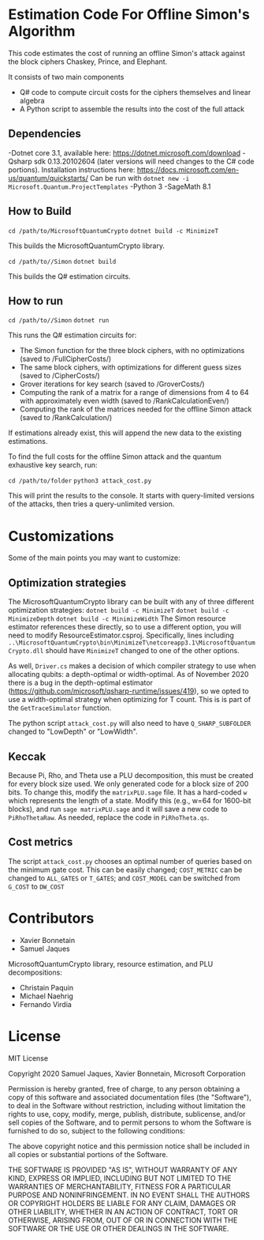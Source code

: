 # Estimation Code For Offline Simon's Algorithm

This code estimates the cost of running an offline Simon's attack against the block ciphers Chaskey, Prince, and Elephant. 

It consists of two main components
- Q# code to compute circuit costs for the ciphers themselves and linear algebra
- A Python script to assemble the results into the cost of the full attack

## Dependencies

-Dotnet core 3.1, available here: https://dotnet.microsoft.com/download
-Qsharp sdk 0.13.20102604 (later versions will need changes to the C# code portions). Installation instructions here: https://docs.microsoft.com/en-us/quantum/quickstarts/ Can be run with
   `dotnet new -i Microsoft.Quantum.ProjectTemplates`
-Python 3 
-SageMath 8.1

## How to Build

`cd /path/to/MicrosoftQuantumCrypto`
`dotnet build -c MinimizeT`

This builds the MicrosoftQuantumCrypto library.

`cd /path/to//Simon`
`dotnet build`

This builds the Q# estimation circuits.

## How to run

`cd /path/to//Simon`
`dotnet run`

This runs the Q# estimation circuits for:
- The Simon function for the three block ciphers, with no optimizations (saved to /FullCipherCosts/)
- The same block ciphers, with optimizations for different guess sizes (saved to /CipherCosts/)
- Grover iterations for key search (saved to /GroverCosts/)
- Computing the rank of a matrix for a range of dimensions from 4 to 64 with approximately even width (saved to /RankCalculationEven/)
- Computing the rank of the matrices needed for the offline Simon attack (saved to /RankCalculation/)

If estimations already exist, this will append the new data to the existing estimations.

To find the full costs for the offline Simon attack and the quantum exhaustive key search, run:

`cd /path/to/folder`
`python3 attack_cost.py`

This will print the results to the console. It starts with query-limited versions of the attacks, then tries a query-unlimited version.

# Customizations
Some of the main points you may want to customize:

## Optimization strategies
The MicrosoftQuantumCrypto library can be built with any of three different optimization strategies:
`dotnet build -c MinimizeT`
`dotnet build -c MinimizeDepth`
`dotnet build -c MinimizeWidth`
The Simon resource estimator references these directly, so to use a different option, you will need to modify ResourceEstimator.csproj. Specifically, lines including
`..\MicrosoftQuantumCrypto\bin\MinimizeT\netcoreapp3.1\MicrosoftQuantumCrypto.dll`
should have `MinimizeT` changed to one of the other options.

As well, `Driver.cs` makes a decision of which compiler strategy to use when allocating qubits: a depth-optimal or width-optimal. As of November 2020 there is a bug in the depth-optimal estimator (https://github.com/microsoft/qsharp-runtime/issues/419), so we opted to use a width-optimal strategy when optimizing for T count. This is is part of the `GetTraceSimulator` function.

The python script `attack_cost.py` will also need to have `Q_SHARP_SUBFOLDER` changed to "LowDepth" or "LowWidth".

## Keccak
Because Pi, Rho, and Theta use a PLU decomposition, this must be created for every block size used. We only generated code for a block size of 200 bits. To change this, modify the `matrixPLU.sage` file. It has a hard-coded `w` which represents the length of a state. Modify this (e.g., w=64 for 1600-bit blocks), and run `sage matrixPLU.sage` and it will save a new code to `PiRhoThetaRaw`. As needed, replace the code in `PiRhoTheta.qs`. 

## Cost metrics
The script `attack_cost.py` chooses an optimal number of queries based on the minimum gate cost. This can be easily changed; `COST_METRIC` can be changed to `ALL_GATES` or `T_GATES`; and `COST_MODEL` can be switched from `G_COST` to `DW_COST`

# Contributors

- Xavier Bonnetain
- Samuel Jaques

MicrosoftQuantumCrypto library, resource estimation, and PLU decompositions:

- Christain Paquin
- Michael Naehrig
- Fernando Virdia

# License

MIT License

Copyright 2020 Samuel Jaques, Xavier Bonnetain, Microsoft Corporation	

Permission is hereby granted, free of charge, to any person obtaining a copy of this software and associated documentation files (the "Software"), to deal in the Software without restriction, including without limitation the rights to use, copy, modify, merge, publish, distribute, sublicense, and/or sell copies of the Software, and to permit persons to whom the Software is furnished to do so, subject to the following conditions:

The above copyright notice and this permission notice shall be included in all copies or substantial portions of the Software.

THE SOFTWARE IS PROVIDED "AS IS", WITHOUT WARRANTY OF ANY KIND, EXPRESS OR IMPLIED, INCLUDING BUT NOT LIMITED TO THE WARRANTIES OF MERCHANTABILITY, FITNESS FOR A PARTICULAR PURPOSE AND NONINFRINGEMENT. IN NO EVENT SHALL THE AUTHORS OR COPYRIGHT HOLDERS BE LIABLE FOR ANY CLAIM, DAMAGES OR OTHER LIABILITY, WHETHER IN AN ACTION OF CONTRACT, TORT OR OTHERWISE, ARISING FROM, OUT OF OR IN CONNECTION WITH THE SOFTWARE OR THE USE OR OTHER DEALINGS IN THE SOFTWARE.

